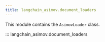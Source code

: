 ```yaml
---
title: langchain_asimov.document_loaders
---
```


This module contains the `AsimovLoader` class.

::: langchain_asimov.document_loaders
